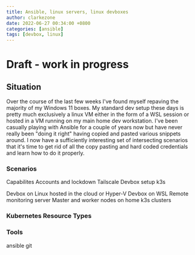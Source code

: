 ```yaml
---
title: Ansible, linux servers, linux devboxes
author: clarkezone
date: 2022-06-27 00:34:00 +0800
categories: [ansible]
tags: [devbox, linux]
---
```

# Draft - work in progress
## Situation
Over the course of the last few weeks I've found myself repaving the majority of my Windows 11 boxes.  My standard dev setup these days is pretty much exclusively a linux VM either in the form of a WSL session or hosted in a VM running on my main home dev workstation.  I've been casually playing with Ansible for a couple of years now but have never really been "doing it right" having copied and pasted various snippets around.  I now have a sufficiently interesting set of intersecting scenarios that it's time to get rid of all the copy pasting and hard coded credentials and learn how to do it properly.

### Scenarios
Capabilites
Accounts and lockdown
Tailscale
Devbox setup
k3s

Devbox on Linux hosted in the cloud or Hyper-V
Devbox on WSL
Remote monitoring server
Master and worker nodes on home k3s clusters

### Kubernetes Resource Types

### Tools
ansible
git
